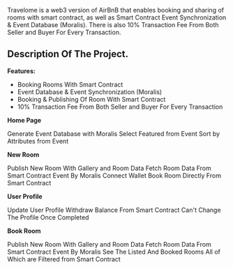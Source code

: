 Travelome is a web3 version of AirBnB that enables booking and sharing of rooms with smart contract, as well as Smart Contract Event Synchronization & Event Database (Moralis). There is also 10% Transaction Fee From Both Seller and Buyer For Every Transaction.

## Description Of The Project.

**Features:**

- Booking Rooms With Smart Contract
- Event Database & Event Synchronization (Moralis)
- Booking & Publishing Of Room With Smart Contract
- 10% Transaction Fee From Both Seller and Buyer For Every Transaction

**Home Page**

Generate Event Database with Moralis
Select Featured from Event
Sort by Attributes from Event

**New Room**

Publish New Room With Gallery and Room Data
Fetch Room Data From Smart Contract Event By Moralis
Connect Wallet
Book Room Directly From Smart Contract

**User Profile**

Update User Profile
Withdraw Balance From Smart Contract
Can't Change The Profile Once Completed

**Book Room**

Publish New Room With Gallery and Room Data
Fetch Room Data From Smart Contract Event By Moralis
See The Listed And Booked Rooms
All of Which are Filtered from Smart Contract
